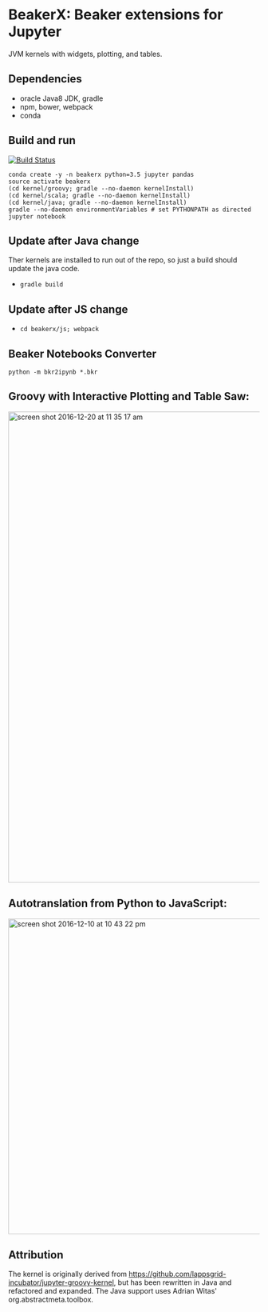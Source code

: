 <!--
    Copyright 2017 TWO SIGMA OPEN SOURCE, LLC

    Licensed under the Apache License, Version 2.0 (the "License");
    you may not use this file except in compliance with the License.
    You may obtain a copy of the License at

           http://www.apache.org/licenses/LICENSE-2.0

    Unless required by applicable law or agreed to in writing, software
    distributed under the License is distributed on an "AS IS" BASIS,
    WITHOUT WARRANTIES OR CONDITIONS OF ANY KIND, either express or implied.
    See the License for the specific language governing permissions and
    limitations under the License.
-->

# BeakerX: Beaker extensions for Jupyter

JVM kernels with widgets, plotting, and tables.

## Dependencies

* oracle Java8 JDK, gradle
* npm, bower, webpack
* conda

## Build and run

[![Build Status](http://ec2-54-175-192-115.compute-1.amazonaws.com:8080/buildStatus/icon?job=Beaker%20master)](http://ec2-54-175-192-115.compute-1.amazonaws.com:8080/job/Beaker%20master)

```
conda create -y -n beakerx python=3.5 jupyter pandas
source activate beakerx
(cd kernel/groovy; gradle --no-daemon kernelInstall)
(cd kernel/scala; gradle --no-daemon kernelInstall)
(cd kernel/java; gradle --no-daemon kernelInstall)
gradle --no-daemon environmentVariables # set PYTHONPATH as directed
jupyter notebook
```

## Update after Java change
Ther kernels are installed to run out of the repo, so just a build should update the java code.
* `gradle build`

## Update after JS change

* `cd beakerx/js; webpack`

## Beaker Notebooks Converter
```
python -m bkr2ipynb *.bkr
```

## Groovy with Interactive Plotting and Table Saw:
<img width="942" alt="screen shot 2016-12-20 at 11 35 17 am" src="https://cloud.githubusercontent.com/assets/963093/21402566/1680b928-c787-11e6-8acf-dc4fdeba0651.png">

## Autotranslation from Python to JavaScript:
<img width="631" alt="screen shot 2016-12-10 at 10 43 22 pm" src="https://cloud.githubusercontent.com/assets/963093/21077947/261def64-bf2a-11e6-8518-4845caf75690.png">

## Attribution

The kernel is originally derived from https://github.com/lappsgrid-incubator/jupyter-groovy-kernel, but has been rewritten in Java and refactored and expanded.
The Java support uses Adrian Witas' org.abstractmeta.toolbox.


